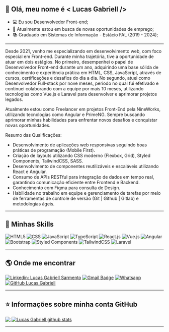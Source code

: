 <h2>👋 Olá, meu nome é <strong>< Lucas Gabriell /></strong></h2>

- 💻 Eu sou Desenvolvedor Front-end; 
- 💼 Atualmente estou em busca de novas oportunidades de emprego;
- 📚 Graduado em Sistemas de Informação - Estácio FAL (2019 - 2024);

---

Desde 2021, venho me especializando em desenvolvimento web, com foco especial em Front-end. Durante minha trajetória, tive a oportunidade de atuar em dois estágios. No primeiro, desempenhei o papel de Desenvolvedor Front-end durante um ano, adquirindo uma base sólida de conhecimento e experiência prática em HTML, CSS, JavaScript, através de cursos, certificações e desafios do dia a dia. No segundo, atuei como Desenvolvedor Full-stack por nove meses, período no qual fui efetivado e continuei colaborando com a equipe por mais 10 meses, utilizando tecnologias como Vue.js e Laravel para desenvolver e aprimorar projetos legados.

Atualmente estou como Freelancer em projetos Front-End pela NineWorks, utilizando tecnologias como Angular e PrimeNG. Sempre buscando aprimorar minhas habilidades para enfrentar novos desafios e conquistar novas oportunidades.

Resumo das Qualificações: 

- Desenvolvimento de aplicações web responsivas seguindo boas práticas de programação (Mobile First). 
- Criação de layouts utilizando CSS moderno (Flexbox, Grid), Styled Components, TailwindCSS, SASS. 
- Desenvolvimento de componentes reutilizáveis e escaláveis utilizando React e Angular. 
- Consumo de APIs RESTful para integração de dados em tempo real, garantindo comunicação eficiente entre Frontend e Backend. 
- Conhecimento com Figma para consulta de Design. 
- Habilidade no trabalho em equipe e gerenciamento de tarefas por meio de ferramentas de controle de versão (Git | Github | Gitlab) e metodologias ágeis.
  
---

## 🚀 Minhas Skills

![HTML5](https://img.shields.io/badge/-HTML5-333333?style=flat&logo=HTML5)
![CSS](https://img.shields.io/badge/-CSS-333333?style=flat&logo=CSS&logoColor=1572B6)
![JavaScript](https://img.shields.io/badge/-JavaScript-333333?style=flat&logo=javascript)
![TypeScript](https://img.shields.io/badge/-TypeScript-333333?style=flat&logo=TypeScript)
![React.js](https://img.shields.io/badge/-React-333333?style=flat&logo=React)
![Vue.js](https://img.shields.io/badge/-Vue.js-333333?style=flat&logo=Vue.js)
![Angular](https://img.shields.io/badge/-Angular-333333?style=flat&logo=Angular)
![Bootstrap](https://img.shields.io/badge/-Bootstrap-333333?style=flat&logo=Bootstrap)
![Styled Components](https://img.shields.io/badge/-StyledComponents-333333?style=flat&logo=StyledComponents)
![TailwindCSS](https://img.shields.io/badge/-TailwindCSS-333333?style=flat&logo=TailwindCSS)
![Laravel](https://img.shields.io/badge/-Laravel-333333?style=flat&logo=Laravel)

---

## 🌎 Onde me encontrar

[![Linkedin: Lucas Gabriell Sarmento](https://img.shields.io/badge/LinkedIn-0077B5?style=for-the-badge&logo=linkedin&logoColor=white&link=https://www.linkedin.com/in/lucas-gabriell-sarmento-702331190/)](https://www.linkedin.com/in/lucas-gabriell-sarmento/)
[![Gmail Badge](https://img.shields.io/badge/Gmail-D14836?style=for-the-badge&logo=gmail&logoColor=white&link=mailto:lucas.gabriell97@hotmail.com)](mailto:gabriell.sarmento97@gmail.com)
[![Whatsapp](https://img.shields.io/badge/Whatsapp-25D366?style=for-the-badge&logo=whatsapp&logoColor=white&link=https://wa.me/5582987119343)](https://wa.me/5582987119343)
[![GitHub Lucas Gabriell](https://img.shields.io/github/followers/lucasgabriell97?label=follow&style=social)](https://github.com/lucasgabriell97)

---

## ⭐ Informações sobre minha conta GitHub

<a href="https://github.com/Gurupreet">
  <img align="center" src="https://github-readme-stats.vercel.app/api/top-langs/?username=lucasgabriell97&theme=dracula&hide_langs_below=1" />
</a>

<a href="https://github.com/Gurupreet">
 <img align="center" src="https://github-readme-stats.vercel.app/api?username=lucasgabriell97&show_icons=true&theme=dracula&line_height=27" alt="Lucas Gabriell github stats"/>
</a>

---


